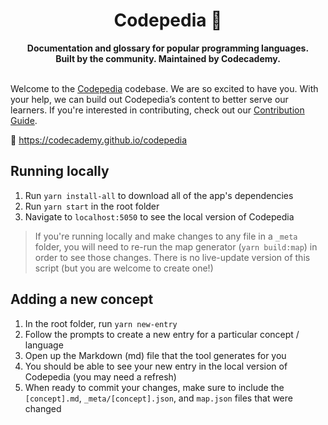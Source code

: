 <div align="center">
  <h1>Codepedia 📕</h1>
  <strong>Documentation and glossary for popular programming languages.</strong><br>
  <strong>Built by the community. Maintained by Codecademy.</strong>
</div>
<br>

Welcome to the [Codepedia](https://codecademy.github.io/codepedia) codebase. We are so excited to have you. With your help, we can build out Codepedia’s content to better serve our learners. If you're interested in contributing, check out our [Contribution Guide](https://github.com/codecademy/codepedia/blob/main/contribute.md).

📕 https://codecademy.github.io/codepedia

## Running locally

1. Run `yarn install-all` to download all of the app's dependencies
1. Run `yarn start` in the root folder
1. Navigate to `localhost:5050` to see the local version of Codepedia

> If you're running locally and make changes to any file in a `_meta` folder, you
> will need to re-run the map generator (`yarn build:map`) in order to see those
> changes. There is no live-update version of this script (but you are welcome 
> to create one!)

## Adding a new concept

1. In the root folder, run `yarn new-entry`
1. Follow the prompts to create a new entry for a particular concept / language
1. Open up the Markdown (md) file that the tool generates for you
1. You should be able to see your new entry in the local version of Codepedia (you may need a refresh)
1. When ready to commit your changes, make sure to include the `[concept].md`, `_meta/[concept].json`, and `map.json` files that were changed
